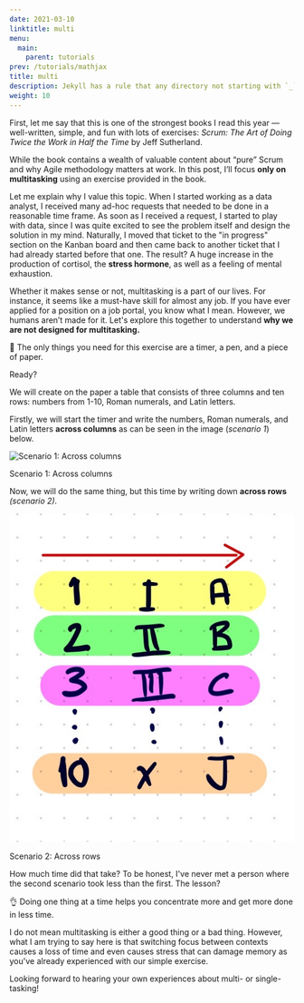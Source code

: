 ```yaml
---
date: 2021-03-10
linktitle: multi
menu:
  main:
    parent: tutorials
prev: /tutorials/mathjax
title: multi
description: Jekyll has a rule that any directory not starting with `_` will be copied as-is to the `_site` output.
weight: 10
---
```


First, let me say that this is one of the strongest books I read this year — well-written, simple, and fun with lots of exercises: *Scrum: The Art of Doing Twice the Work in Half the Time* by Jeff Sutherland.

While the book contains a wealth of valuable content about “pure” Scrum and why Agile methodology matters at work. In this post, I’ll focus **only on multitasking** using an exercise provided in the book.

Let me explain why I value this topic. When I started working as a data analyst, I received many ad-hoc requests that needed to be done in a reasonable time frame. As soon as I received a request, I started to play with data, since I was quite excited to see the problem itself and design the solution in my mind. Naturally, I moved that ticket to the "in progress" section on the Kanban board and then came back to another ticket that I had already started before that one. The result? A huge increase in the production of cortisol, the **stress hormone**, as well as a feeling of mental exhaustion.

Whether it makes sense or not, multitasking is a part of our lives. For instance, it seems like a must-have skill for almost any job. If you have ever applied for a position on a job portal, you know what I mean. However, we humans aren’t made for it. Let's explore this together to understand **why we are not designed for multitasking.**


📎 The only things you need for this exercise are a timer, a pen, and a piece of paper.


Ready?

We will create on the paper a table that consists of three columns and ten rows: numbers from 1-10, Roman numerals, and Latin letters.

Firstly, we will start the timer and write the numbers, Roman numerals, and Latin letters **across columns** as can be seen in the image (*scenario 1*) below.

![Scenario 1: Across columns](https://i.pinimg.com/originals/d3/02/e4/d302e4d06d9afae957b686985215270a.jpg)

Scenario 1: Across columns

Now, we will do the same thing, but this time by writing down **across rows** *(scenario 2).*

![Scenario 2: Across rows](content/post/image/across_rows.png)

Scenario 2: Across rows

How much time did that take? To be honest, I've never met a person where the second scenario took less than the first. The lesson?


👌 Doing one thing at a time helps you concentrate more and get more done in less time.



I do not mean multitasking is either a good thing or a bad thing. However, what I am trying to say here is that switching focus between contexts causes a loss of time and even causes stress that can damage memory as you've already experienced with our simple exercise.

Looking forward to hearing your own experiences about multi- or single-tasking!
